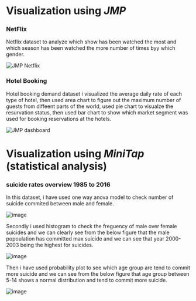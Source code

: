 # Visualization using *JMP*


### NetFlix
Netflix dataset to analyze which show has been watched the most and which season has been watched the more number of times byy which gender.

![JMP Netflix](https://user-images.githubusercontent.com/61301712/103338104-4ecd1d80-4a4b-11eb-8bed-5ca45c271d37.PNG)




### Hotel Booking
Hotel booking demand dataset i visualized the average daily rate of each type of hotel, then used area chart to figure out the maximum number of guests from diffeent parts of the world, used pie chart to visualze the resurvation status, then used bar chart to show which market segment was used for booking reservations at the hotels.

![JMP dashboard](https://user-images.githubusercontent.com/61301712/103338083-3d841100-4a4b-11eb-873e-70ba597861fa.PNG)






# Visualization using *MiniTap* (statistical analysis)

### suicide rates overview 1985 to 2016
In this dataset, i have used one way anova model to check number of suicide commited between male and female.

![image](https://user-images.githubusercontent.com/61301712/103496387-08d9d600-4e0c-11eb-88aa-d9e3a6c4c876.png)



Secondly i used histogram to check the freguency of male over female suicides and we can clearly see from the below figure that the male popoulation has committed max suicide and we can see that year 2000-2003 being the highest for suicides.

![image](https://user-images.githubusercontent.com/61301712/103496532-9b7a7500-4e0c-11eb-9cad-55966bf8b243.png)



Then i have used probability plot to see which age group are tend to commit more suicide and we can see from the below figure that age group between 5-14 shows a normal distribution and tend to commit more suicide.

![image](https://user-images.githubusercontent.com/61301712/103496647-0926a100-4e0d-11eb-92c6-a934d5c00758.png)
